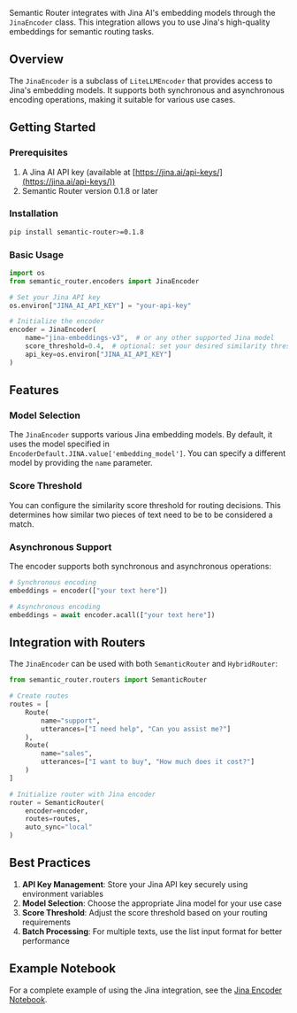 Semantic Router integrates with Jina AI's embedding models through the `JinaEncoder` class. This integration allows you to use Jina's high-quality embeddings for semantic routing tasks.

## Overview

The `JinaEncoder` is a subclass of `LiteLLMEncoder` that provides access to Jina's embedding models. It supports both synchronous and asynchronous encoding operations, making it suitable for various use cases.

## Getting Started

### Prerequisites

1. A Jina AI API key (available at [https://jina.ai/api-keys/](https://jina.ai/api-keys/))
2. Semantic Router version 0.1.8 or later

### Installation

```bash
pip install semantic-router>=0.1.8
```

### Basic Usage

```python
import os
from semantic_router.encoders import JinaEncoder

# Set your Jina API key
os.environ["JINA_AI_API_KEY"] = "your-api-key"

# Initialize the encoder
encoder = JinaEncoder(
    name="jina-embeddings-v3",  # or any other supported Jina model
    score_threshold=0.4,  # optional: set your desired similarity threshold
    api_key=os.environ["JINA_AI_API_KEY"]
)
```

## Features

### Model Selection

The `JinaEncoder` supports various Jina embedding models. By default, it uses the model specified in `EncoderDefault.JINA.value['embedding_model']`. You can specify a different model by providing the `name` parameter.

### Score Threshold

You can configure the similarity score threshold for routing decisions. This determines how similar two pieces of text need to be to be considered a match.

### Asynchronous Support

The encoder supports both synchronous and asynchronous operations:

```python
# Synchronous encoding
embeddings = encoder(["your text here"])

# Asynchronous encoding
embeddings = await encoder.acall(["your text here"])
```

## Integration with Routers

The `JinaEncoder` can be used with both `SemanticRouter` and `HybridRouter`:

```python
from semantic_router.routers import SemanticRouter

# Create routes
routes = [
    Route(
        name="support",
        utterances=["I need help", "Can you assist me?"]
    ),
    Route(
        name="sales",
        utterances=["I want to buy", "How much does it cost?"]
    )
]

# Initialize router with Jina encoder
router = SemanticRouter(
    encoder=encoder,
    routes=routes,
    auto_sync="local"
)
```

## Best Practices

1. **API Key Management**: Store your Jina API key securely using environment variables
2. **Model Selection**: Choose the appropriate Jina model for your use case
3. **Score Threshold**: Adjust the score threshold based on your routing requirements
4. **Batch Processing**: For multiple texts, use the list input format for better performance

## Example Notebook

For a complete example of using the Jina integration, see the [Jina Encoder Notebook](../encoders/jina-encoder.ipynb).
